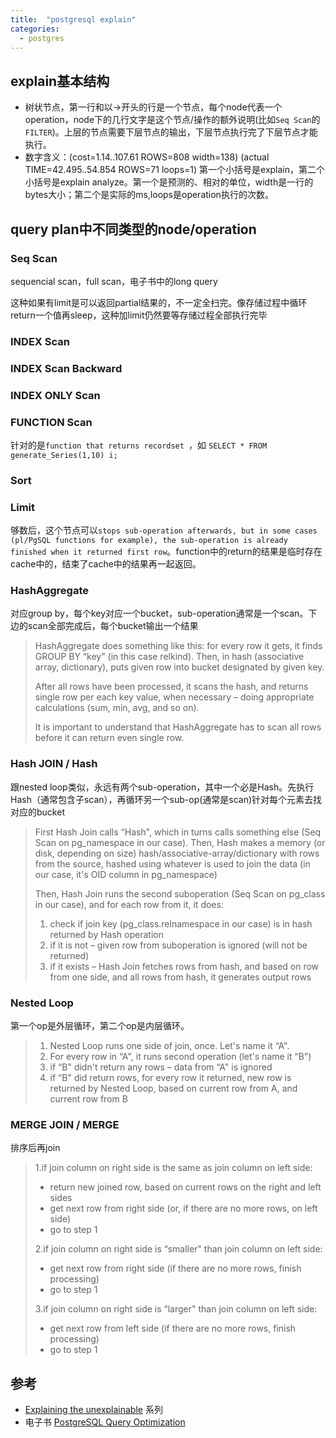 ```yaml
---
title:  "postgresql explain"
categories: 
  - postgres
---
```


## explain基本结构
- 树状节点，第一行和以->开头的行是一个节点，每个node代表一个operation，node下的几行文字是这个节点/操作的额外说明(比如`Seq Scan`的`FILTER`)。上层的节点需要下层节点的输出，下层节点执行完了下层节点才能执行。
- 数字含义：(cost=1.14..107.61 ROWS=808 width=138) (actual TIME=42.495..54.854 ROWS=71 loops=1) 第一个小括号是explain，第二个小括号是explain analyze。第一个是预测的、相对的单位，width是一行的bytes大小；第二个是实际的ms,loops是operation执行的次数。

## query plan中不同类型的node/operation

### Seq Scan
sequencial scan，full scan，电子书中的long query

这种如果有limit是可以返回partial结果的，不一定全扫完。像存储过程中循环return一个值再sleep，这种加limit仍然要等存储过程全部执行完毕

### INDEX Scan

### INDEX Scan Backward

### INDEX ONLY Scan

### FUNCTION Scan
针对的是`function that returns recordset `，如 `SELECT * FROM generate_Series(1,10) i;`

### Sort

### Limit
够数后，这个节点可以`stops sub-operation afterwards, but in some cases (pl/PgSQL functions for example), the sub-operation is already finished when it returned first row`。function中的return的结果是临时存在cache中的，结束了cache中的结果再一起返回。

### HashAggregate
对应group by，每个key对应一个bucket，sub-operation通常是一个scan。下边的scan全部完成后，每个bucket输出一个结果
> HashAggregate does something like this: for every row it gets, it finds GROUP BY “key" (in this case relkind). Then, in hash (associative array, dictionary), puts given row into bucket designated by given key.
>
> After all rows have been processed, it scans the hash, and returns single row per each key value, when necessary – doing appropriate calculations (sum, min, avg, and so on).
>
> It is important to understand that HashAggregate has to scan all rows before it can return even single row.

### Hash JOIN / Hash
跟nested loop类似，永远有两个sub-operation，其中一个必是Hash。先执行Hash（通常包含子scan），再循环另一个sub-op(通常是scan)针对每个元素去找对应的bucket
> First Hash Join calls “Hash", which in turns calls something else (Seq Scan on pg_namespace in our case). Then, Hash makes a memory (or disk, depending on size) hash/associative-array/dictionary with rows from the source, hashed using whatever is used to join the data (in our case, it's OID column in pg_namespace)
>
> Then, Hash Join runs the second suboperation (Seq Scan on pg_class in our case), and for each row from it, it does:
>   1. check if join key (pg_class.relnamespace in our case) is in hash returned by Hash operation
>   2. if it is not – given row from suboperation is ignored (will not be returned)
>   3. if it exists – Hash Join fetches rows from hash, and based on row from one side, and all rows from hash, it generates output rows


### Nested Loop
第一个op是外层循环，第二个op是内层循环。
> 1. Nested Loop runs one side of join, once. Let's name it “A".
> 2. For every row in “A", it runs second operation (let's name it “B")
> 3. if “B" didn't return any rows – data from “A" is ignored
> 4. if “B" did return rows, for every row it returned, new row is returned by Nested Loop, based on current row from A, and current row from B

### MERGE JOIN / MERGE
排序后再join
> 1.if join column on right side is the same as join column on left side:
>   - return new joined row, based on current rows on the right and left sides
>   - get next row from right side (or, if there are no more rows, on left side)
>   - go to step 1
> 
> 2.if join column on right side is “smaller" than join column on left side:
>   - get next row from right side (if there are no more rows, finish processing)
>   - go to step 1
> 
> 3.if join column on right side is “larger" than join column on left side:
>   - get next row from left side (if there are no more rows, finish processing)
>   - go to step 1


## 参考
- [Explaining the unexplainable](https://www.depesz.com/2013/04/16/explaining-the-unexplainable/) 系列
- 电子书 [PostgreSQL Query Optimization](https://www.amazon.com/PostgreSQL-Query-Optimization-Ultimate-Efficient/dp/1484268849)
